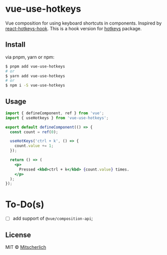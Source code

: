 # vue-use-hotkeys

Vue composition for using keyboard shortcuts in components. Inspired by [react-hotkeys-hook](https://github.com/JohannesKlauss/react-hotkeys-hook).
This is a hook version for [hotkeys](https://github.com/jaywcjlove/hotkeys) package.

## Install

via pnpm, yarn or npm:

```sh
$ pnpm add vue-use-hotkeys
# or
$ yarn add vue-use-hotkeys
# or
$ npm i -S vue-use-hotkeys
```

## Usage

```jsx
import { defineComponent, ref } from 'vue';
import { useHotkeys } from 'vue-use-hotkeys';

export default defineComponent(() => {
  const count = ref(0);

  useHotKeys('ctrl + k', () => {
    count.value += 1;
  });

  return () => (
    <p>
      Pressed <kbd>ctrl + k</kbd> {count.value} times.
    </p>
  );
});
```

# To-Do(s)

- [ ] add support of `@vue/composition-api`;

## License

MIT &copy; [Mitscherlich](https://mitscherlich.me)
